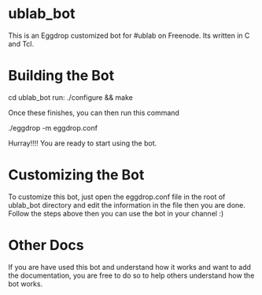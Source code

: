 # ublab_bot
This is an Eggdrop customized bot for #ublab on Freenode. Its written in C and Tcl.

# Building the Bot

cd ublab_bot
run: ./configure && make

Once these finishes, you can then run this command

./eggdrop -m eggdrop.conf

Hurray!!!! You are ready to start using the bot.

# Customizing the Bot

To customize this bot, just open the eggdrop.conf file in the root of ublab_bot directory and edit the information in the file then you are done. Follow the steps above then you can use the bot in your channel :)

# Other Docs

If you are have used this bot and understand how it works and want to add the documentation, you are free to do so to help others understand how the bot works.
